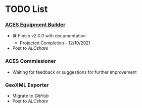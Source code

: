 # TODO List

### [ACES Equipment Builder](https://github.com/automatic-controls/aces-equipment-builder)

- :hammer_and_wrench: Finish *v2.0.0* with documentation
  - Projected Completion - 12/10/2021
- Post to *ALCshare*

### ACES Commissioner

- Waiting for feedback or suggestions for further improvement

### GeoXML Exporter

- Migrate to *GitHub*
- Post to *ALCshare*